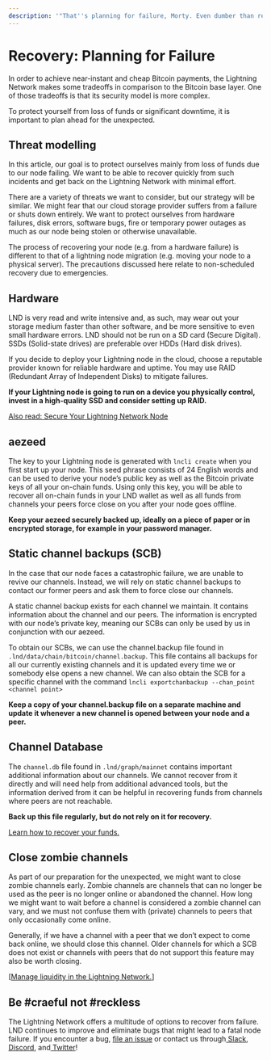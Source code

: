 ```yaml
---
description: '"That''s planning for failure, Morty. Even dumber than regular planning."'
---
```


# Recovery: Planning for Failure

In order to achieve near-instant and cheap Bitcoin payments, the Lightning Network makes some tradeoffs in comparison to the Bitcoin base layer. One of those tradeoffs is that its security model is more complex.&#x20;

To protect yourself from loss of funds or significant downtime, it is important to plan ahead for the unexpected.

## Threat modelling

In this article, our goal is to protect ourselves mainly from loss of funds due to our node failing. We want to be able to recover quickly from such incidents and get back on the Lightning Network with minimal effort.

There are a variety of threats we want to consider, but our strategy will be similar. We might fear that our cloud storage provider suffers from a failure or shuts down entirely. We want to protect ourselves from hardware failures, disk errors, software bugs, fire or temporary power outages as much as our node being stolen or otherwise unavailable.

The process of recovering your node (e.g. from a hardware failure) is different to that of a lightning node migration (e.g. moving your node to a physical server). The precautions discussed here relate to non-scheduled recovery due to emergencies.

## Hardware

LND is very read and write intensive and, as such, may wear out your storage medium faster than other software, and be more sensitive to even small hardware errors. LND should not be run on a SD card (Secure Digital). SSDs (Solid-state drives) are preferable over HDDs (Hard disk drives).

If you decide to deploy your Lightning node in the cloud, choose a reputable provider known for reliable hardware and uptime. You may use RAID (Redundant Array of Independent Disks) to mitigate failures.

**If your Lightning node is going to run on a device you physically control, invest in a high-quality SSD and consider setting up RAID.**

[Also read: Secure Your Lightning Network Node](secure-your-lightning-network-node.md)

## aezeed

The key to your Lightning node is generated with `lncli create` when you first start up your node. This seed phrase consists of 24 English words and can be used to derive your node’s public key as well as the Bitcoin private keys of all your on-chain funds. Using only this key, you will be able to recover all on-chain funds in your LND wallet as well as all funds from channels your peers force close on you after your node goes offline.

**Keep your aezeed securely backed up, ideally on a piece of paper or in encrypted storage, for example in your password manager.**

## Static channel backups (SCB)

In the case that our node faces a catastrophic failure, we are unable to revive our channels. Instead, we will rely on static channel backups to contact our former peers and ask them to force close our channels.

A static channel backup exists for each channel we maintain. It contains information about the channel and our peers. The information is encrypted with our node’s private key, meaning our SCBs can only be used by us in conjunction with our aezeed.

To obtain our SCBs, we can use the channel.backup file found in `.lnd/data/chain/bitcoin/channel.backup`. This file contains all backups for all our currently existing channels and it is updated every time we or somebody else opens a new channel. We can also obtain the SCB for a specific channel with the command `lncli exportchanbackup --chan_point <channel point>`

**Keep a copy of your channel.backup file on a separate machine and update it whenever a new channel is opened between your node and a peer.**

## Channel Database

The `channel.db` file found in `.lnd/graph/mainnet` contains important additional information about our channels. We cannot recover from it directly and will need help from additional advanced tools, but the information derived from it can be helpful in recovering funds from channels where peers are not reachable.

**Back up this file regularly, but do not rely on it for recovery.**

[Learn how to recover your funds.](disaster-recovery.md)

## Close zombie channels

As part of our preparation for the unexpected, we might want to close zombie channels early. Zombie channels are channels that can no longer be used as the peer is no longer online or abandoned the channel. How long we might want to wait before a channel is considered a zombie channel can vary, and we must not confuse them with (private) channels to peers that only occasionally come online.

Generally, if we have a channel with a peer that we don’t expect to come back online, we should close this channel. Older channels for which a SCB does not exist or channels with peers that do not support this feature may also be worth closing.

\[[Manage liquidity in the Lightning Network.](../../the-lightning-network/liquidity/manage-liquidity.md)]

## Be #craeful not #reckless

The Lightning Network offers a multitude of options to recover from failure. LND continues to improve and eliminate bugs that might lead to a fatal node failure. If you encounter a bug, [file an issue](https://github.com/lightningnetwork/lnd/issues/) or contact us through[ Slack](https://lightning.engineering/slack.html),[ Discord](https://discord.gg/9u83Jxeu), and[ Twitter](http://twitter.com/lightning)!
